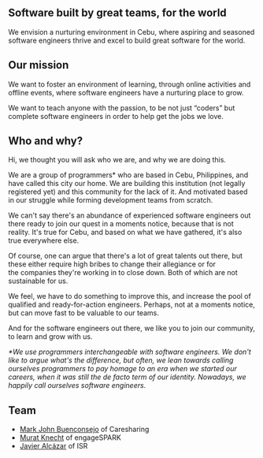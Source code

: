 ---
---
## Software built by great teams, for the world

We envision a nurturing environment in Cebu, where aspiring and seasoned software engineers thrive and excel to build great software for the world.

## Our mission

We want to foster an environment of learning, through online activities and offline events, where software engineers have a nurturing place to grow.

We want to teach anyone with the passion, to be not just “coders” but complete software engineers in order to help get the jobs we love.

## Who and why?

Hi, we thought you will ask who we are, and why we are doing this.

We are a group of programmers* who are based in Cebu, Philippines, and have called this city our home. We are building this institution (not legally registered yet) and this community for the lack of it. And motivated based in our struggle while forming development teams from scratch.

We can't say there's an abundance of experienced software engineers out there ready to join our quest in a moments notice, because that is not reality. It's true for Cebu, and based on what we have gathered, it's also true everywhere else.

Of course, one can argue that there's a lot of great talents out there, but these either require high bribes to change their allegiance or for the companies they're working in to close down. Both of which are not sustainable for us.

We feel, we have to do something to improve this, and increase the pool of qualified and ready-for-action engineers. Perhaps, not at a moments notice, but can move fast to be valuable to our teams.

And for the software engineers out there, we like you to join our community, to learn and grow with us.

_*We use programmers interchangeable with software engineers. We don't like to argue what's the difference, but often, we lean towards calling ourselves programmers to pay homage to an era when we started our careers, when it was still the de facto term of our identity. Nowadays, we happily call ourselves software engineers._

## Team

- [Mark John Buenconsejo](https://github.com/markjeee) of Caresharing
- [Murat Knecht](https://github.com/mknecht) of engageSPARK
- [Javier Alcázar](https://github.com/user454322) of ISR
